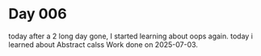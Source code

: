 # Day 006
today after a 2 long day gone, I started learning about oops again. today i learned about Abstract calss
Work done on 2025-07-03.